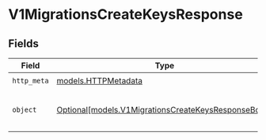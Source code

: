 # V1MigrationsCreateKeysResponse


## Fields

| Field                                                                                                  | Type                                                                                                   | Required                                                                                               | Description                                                                                            |
| ------------------------------------------------------------------------------------------------------ | ------------------------------------------------------------------------------------------------------ | ------------------------------------------------------------------------------------------------------ | ------------------------------------------------------------------------------------------------------ |
| `http_meta`                                                                                            | [models.HTTPMetadata](../models/httpmetadata.md)                                                       | :heavy_check_mark:                                                                                     | N/A                                                                                                    |
| `object`                                                                                               | [Optional[models.V1MigrationsCreateKeysResponseBody]](../models/v1migrationscreatekeysresponsebody.md) | :heavy_minus_sign:                                                                                     | The key ids of all created keys                                                                        |